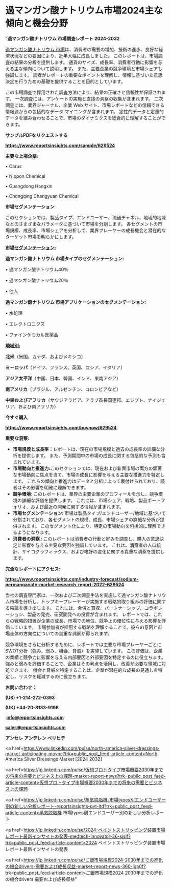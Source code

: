 # 過マンガン酸ナトリウム市場2024主な傾向と機会分野

"<strong>過マンガン酸ナトリウム 市場調査レポート 2024-2032</strong>

<a href=https://www.reportsinsights.com/sample/629524>過マンガン酸ナトリウム 市場</a>は、消費者の需要の増加、技術の進歩、良好な経済状況などの要因により、近年大幅に成長しました。 このレポートは、市場調査の結果の分析を提供します。 通貨のサイズ、成長率、消費者行動に影響を与える主な傾向について説明します。 また、主要企業の競争環境と市場シェアも強調します。 読者がレポートの重要なポイントを理解し、情報に基づいた意思決定を行うための基礎を提供することを目的としています。

この市場調査で採用された調査方法により、結果の正確さと信頼性が保証されます。 一次調査には、アンケートの実施と直接の洞察の収集が含まれます。 二次調査には、業界ジャーナル、企業 Web サイト、市場レポートなどの信頼できる情報源からの包括的なデータ マイニングが含まれます。 定性的データと定量的データを組み合わせることで、市場のダイナミクスを総合的に理解することができます。

<strong><b>サンプルPDFをリクエストする</b></strong>

<a href=https://www.reportsinsights.com/sample/629524><strong><u>https://www.reportsinsights.com/sample/629524</u></strong></a>

<strong>主要な上場企業:</strong>

• Carus

• Nippon Chemical

• Guangdong Hangxin

• Chongqing Changyuan Chemical

<strong>市場セグメンテーション</strong>

このセクションでは、製品タイプ、エンドユーザー、流通チャネル、地理的地域などのさまざまなパラメータに基づいて市場を分割します。 各セグメントの市場規模、成長率、市場シェアを分析して、業界プレーヤーの成長機会と潜在的なターゲット市場を明らかにします。

<strong><u>市場セグメンテーション</u></strong><strong><u>:</u></strong>

<strong>過マンガン酸ナトリウム 市場タイプのセグメンテーション:</strong>

• 過マンガン酸ナトリウム40％

• 過マンガン酸ナトリウム20％

• 他人

<strong>過マンガン酸ナトリウム 市場アプリケーションのセグメンテーション:</strong>

• 水処理

• エレクトロニクス

• ファインケミカル医薬品

<strong><u>地域別</u></strong><strong><u>:</u></strong>

<strong>北米</strong>（米国、カナダ、およびメキシコ）

<strong>ヨーロッパ</strong>（ドイツ、フランス、英国、ロシア、イタリア）

<strong>アジア太平洋</strong>（中国、日本、韓国、インド、東南アジア）

<strong>南アメリカ</strong>（ブラジル、アルゼンチン、コロンビアなど）

<strong>中東およびアフリカ</strong>（サウジアラビア、アラブ首長国連邦、エジプト、ナイジェリア、および南アフリカ）

<strong>今すぐ購入</strong>

<a href=https://www.reportsinsights.com/buynow/629524><strong><u>https://www.reportsinsights.com/buynow/629524</u></strong></a>

<strong>重要な洞察:</strong>
<ul>
  <li><strong>市場規模と成長率：</strong>レポートは、現在の市場規模と過去の成長率の詳細な分析を提供します。 また、予測期間中の市場の成長に関する包括的な予測も含まれています。</li>
  <li><strong>市場動向と推進力:</strong>このセクションでは、現在および新興市場の両方の顕著な市場動向に焦点を当て、市場の成長に影響を与える主要な推進力を特定します。 これらの傾向と推進力はデータと分析によって裏付けられており、読者はその影響を明確に理解できます。</li>
  <li><strong>競争環境</strong>: このレポートは、業界の主要企業のプロフィールを示し、競争環境の詳細な評価を提供します。 これには、市場シェア、戦略、製品ポートフォリオ、および最近の開発に関する情報が含まれます。</li>
  <li><strong>市場セグメンテーション: </strong>市場は製品タイプ/エンドユーザー/地域に基づいて分割されており、各セグメントの規模、成長、市場シェアの詳細な分析が提供されます。 このセグメント化により、特定の市場動向を包括的に理解できるようになります。</li>
  <li><strong>消費者の洞察 : </strong>このレポートは消費者の行動と好みを調査し、購入の意思決定に影響を与える主要な要因を強調しています。 これは、消費者の人口統計、サイコグラフィックス、および嗜好の変化に関する貴重な洞察を提供します。</li>
</ul>
<strong>完全なレポートにアクセス:</strong>

<a href=https://www.reportsinsights.com/industry-forecast/sodium-permanganate-market-research-report-2022-629524><strong><u><b>https://www.reportsinsights.com/industry-forecast/sodium-permanganate-market-research-report-2022-629524</b></u></strong></a>

当社の調査専門家は、一次および二次調査手法を実施して過マンガン酸ナトリウム市場を分析し、トップキープレーヤーが実施する戦略的取り組みの評価に関する結論を導き出します。 これには、合併と買収、パートナーシップ、コラボレーション、製品の発売、研究開発への投資が含まれます。 レポートでは、これらの戦略的措置が企業の成長、市場での地位、競争上の優位性に与える影響を評価しています。 市場参加者が採用する戦略を理解することで、彼らの意図と市場全体の方向性についての貴重な洞察が得られます。

競争環境をさらに分析するために、レポートでは主要な市場プレーヤーごとにSWOT分析（強み、弱み、機会、脅威）を実施しています。 この評価は、企業の業績と競争力に影響を与える内部要因と外部要因を特定するのに役立ちます。 強みと弱みを評価することで、企業はその利点を活用し、改善が必要な領域に対処できます。 機会と脅威を特定することは、企業が潜在的な成長の見通しを特定し、リスクを軽減するのに役立ちます。

<strong>お問い合わせ：</strong>

<strong>(US) +1-214-272-0393</strong>

<strong>(UK) +44-20-8133-9198</strong>

<strong> </strong><a href=info@reportsinsights.com><strong><u>info@reportsinsights.com</u></strong></a>

<a href=sales@reportsinsights.com><strong><u>sales@reportsinsights.com</u></strong></a>

<strong>アンセレ アンデレン ベリヒテ</strong>

<a href=https://www.linkedin.com/pulse/north-america-silver-dressings-market-anticipating-moync?trk=public_post_feed-article-content>North America Silver Dressings Market [2024 2032]</a>

<a href=https://jp.linkedin.com/pulse/仮想プロトタイプ市場概要2030年までの将来の需要とビジネス上の課題-market-report-news?trk=public_post_feed-article-content>仮想プロトタイプ市場概要2030年までの将来の需要とビジネス上の課題</a>

<a href=https://jp.linkedin.com/pulse/蒸気脱脂機-市場types別エンドユーザー別の新しい分析レポート-reportsinsights-pvt-ltd?trk=public_post_feed-article-content>蒸気脱脂機 市場types別エンドユーザー別の新しい分析レポート</a>

<a href=https://jp.linkedin.com/pulse/2024-ペイントストリッピング装置市場レポート最新インサイトの発表-medtech-innovator-36-sjsif?trk=public_post_feed-article-content>2024 ペイントストリッピング装置市場レポート最新インサイトの発表</a>

<a href=https://jp.linkedin.com/pulse/ご飯市場規模2024-2030年までの進化の機会drivers-需要および成長収益-market-report-news-360-lga0f?trk=public_post_feed-article-content>ご飯市場規模2024 2030年までの進化の機会drivers 需要および成長収益</a>"
